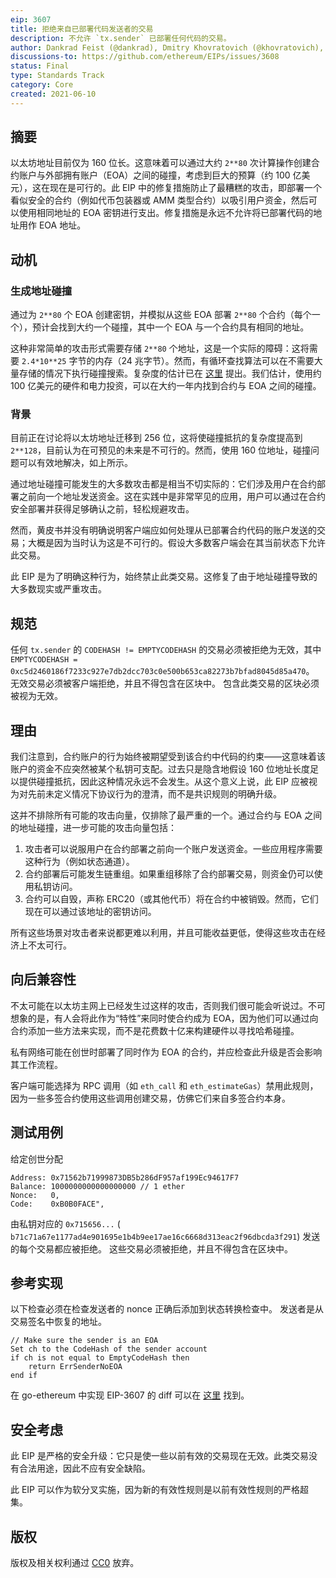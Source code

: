 ```yaml
---
eip: 3607
title: 拒绝来自已部署代码发送者的交易
description: 不允许 `tx.sender` 已部署任何代码的交易。
author: Dankrad Feist (@dankrad), Dmitry Khovratovich (@khovratovich), Marius van der Wijden (@MariusVanDerWijden)
discussions-to: https://github.com/ethereum/EIPs/issues/3608
status: Final
type: Standards Track
category: Core
created: 2021-06-10
---
```


## 摘要

以太坊地址目前仅为 160 位长。这意味着可以通过大约 `2**80` 次计算操作创建合约账户与外部拥有账户（EOA）之间的碰撞，考虑到巨大的预算（约 100 亿美元），这在现在是可行的。此 EIP 中的修复措施防止了最糟糕的攻击，即部署一个看似安全的合约（例如代币包装器或 AMM 类型合约）以吸引用户资金，然后可以使用相同地址的 EOA 密钥进行支出。修复措施是永远不允许将已部署代码的地址用作 EOA 地址。

## 动机

### 生成地址碰撞

通过为 `2**80` 个 EOA 创建密钥，并模拟从这些 EOA 部署 `2**80` 个合约（每个一个），预计会找到大约一个碰撞，其中一个 EOA 与一个合约具有相同的地址。

这种非常简单的攻击形式需要存储 `2**80` 个地址，这是一个实际的障碍：这将需要 `2.4*10**25` 字节的内存（24 兆字节）。然而，有循环查找算法可以在不需要大量存储的情况下执行碰撞搜索。复杂度的估计已在 [这里](https://hackmd.io/Vzhp5YJyTT-LhWm_s0JQpA) 提出。我们估计，使用约 100 亿美元的硬件和电力投资，可以在大约一年内找到合约与 EOA 之间的碰撞。

### 背景

目前正在讨论将以太坊地址迁移到 256 位，这将使碰撞抵抗的复杂度提高到 `2**128`，目前认为在可预见的未来是不可行的。然而，使用 160 位地址，碰撞问题可以有效地解决，如上所示。

通过地址碰撞可能发生的大多数攻击都是相当不切实际的：它们涉及用户在合约部署之前向一个地址发送资金。这在实践中是非常罕见的应用，用户可以通过在合约安全部署并获得足够确认之前，轻松规避攻击。

然而，黄皮书并没有明确说明客户端应如何处理从已部署合约代码的账户发送的交易；大概是因为当时认为这是不可行的。假设大多数客户端会在其当前状态下允许此交易。

此 EIP 是为了明确这种行为，始终禁止此类交易。这修复了由于地址碰撞导致的大多数现实或严重攻击。

## 规范

任何 `tx.sender` 的 `CODEHASH != EMPTYCODEHASH` 的交易必须被拒绝为无效，其中 `EMPTYCODEHASH = 0xc5d2460186f7233c927e7db2dcc703c0e500b653ca82273b7bfad8045d85a470`。
无效交易必须被客户端拒绝，并且不得包含在区块中。
包含此类交易的区块必须被视为无效。

## 理由

我们注意到，合约账户的行为始终被期望受到该合约中代码的约束——这意味着该账户的资金不应突然被某个私钥可支配。过去只是隐含地假设 160 位地址长度足以提供碰撞抵抗，因此这种情况永远不会发生。从这个意义上说，此 EIP 应被视为对先前未定义情况下协议行为的澄清，而不是共识规则的明确升级。

这并不排除所有可能的攻击向量，仅排除了最严重的一个。通过合约与 EOA 之间的地址碰撞，进一步可能的攻击向量包括：
1. 攻击者可以说服用户在合约部署之前向一个账户发送资金。一些应用程序需要这种行为（例如状态通道）。
2. 合约部署后可能发生链重组。如果重组移除了合约部署交易，则资金仍可以使用私钥访问。
3. 合约可以自毁，声称 ERC20（或其他代币）将在合约中被销毁。然而，它们现在可以通过该地址的密钥访问。

所有这些场景对攻击者来说都更难以利用，并且可能收益更低，使得这些攻击在经济上不太可行。

## 向后兼容性

不太可能在以太坊主网上已经发生过这样的攻击，否则我们很可能会听说过。不可想象的是，有人会将此作为“特性”来同时使合约成为 EOA，因为他们可以通过向合约添加一些方法来实现，而不是花费数十亿来构建硬件以寻找哈希碰撞。

私有网络可能在创世时部署了同时作为 EOA 的合约，并应检查此升级是否会影响其工作流程。

客户端可能选择为 RPC 调用（如 `eth_call` 和 `eth_estimateGas`）禁用此规则，因为一些多签合约使用这些调用创建交易，仿佛它们来自多签合约本身。

## 测试用例

给定创世分配  
```
Address: 0x71562b71999873DB5b286dF957af199Ec94617F7
Balance: 1000000000000000000 // 1 ether
Nonce:   0,
Code:    0xB0B0FACE",
```
由私钥对应的 `0x715656...` (
`b71c71a67e1177ad4e901695e1b4b9ee17ae16c6668d313eac2f96dbcda3f291`) 发送的每个交易都应被拒绝。
这些交易必须被拒绝，并且不得包含在区块中。

## 参考实现

以下检查必须在检查发送者的 nonce 正确后添加到状态转换检查中。
发送者是从交易签名中恢复的地址。
```
// Make sure the sender is an EOA
Set ch to the CodeHash of the sender account
if ch is not equal to EmptyCodeHash then
	return ErrSenderNoEOA
end if
```

在 go-ethereum 中实现 EIP-3607 的 diff 可以在 [这里](../assets/eip-3607/geth.diff) 找到。

## 安全考虑

此 EIP 是严格的安全升级：它只是使一些以前有效的交易现在无效。此类交易没有合法用途，因此不应有安全缺陷。

此 EIP 可以作为软分叉实施，因为新的有效性规则是以前有效性规则的严格超集。

## 版权
版权及相关权利通过 [CC0](../LICENSE.md) 放弃。